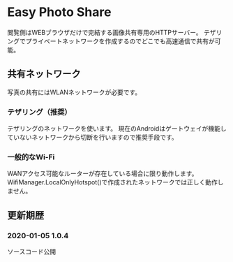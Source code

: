 # Easy Photo Share

閲覧側はWEBブラウザだけで完結する画像共有専用のHTTPサーバー。
テザリングでプライベートネットワークを作成するのでどこでも高速通信で共有が可能。
  
  
## 共有ネットワーク
写真の共有にはWLANネットワークが必要です。
 
### テザリング（推奨）
テザリングのネットワークを使います。
現在のAndroidはゲートウェイが機能していないネットワークから切断を行いますので推奨手段です。

### 一般的なWi-Fi
WANアクセス可能なルーターが存在している場合に限り動作します。
WifiManager.LocalOnlyHotspot()で作成されたネットワークでは正しく動作しません。
  
  
## 更新期歴
 
### 2020-01-05 1.0.4
ソースコード公開
